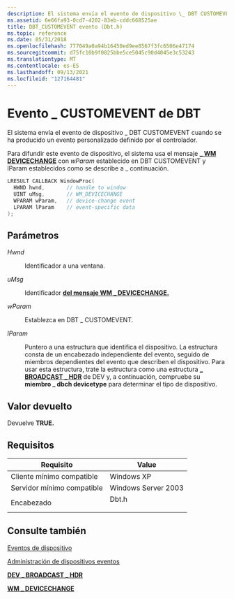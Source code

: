 ```yaml
---
description: El sistema envía el evento de dispositivo \_ DBT CUSTOMEVENT cuando se ha producido un evento personalizado definido por el controlador.
ms.assetid: 6e66fa93-0cd7-4202-83eb-cddc668525ae
title: DBT_CUSTOMEVENT evento (Dbt.h)
ms.topic: reference
ms.date: 05/31/2018
ms.openlocfilehash: 777049a0a94b16450ed9ee8567f3fc6506e47174
ms.sourcegitcommit: d75fc10b9f0825bbe5ce5045c90d4045e3c53243
ms.translationtype: MT
ms.contentlocale: es-ES
ms.lasthandoff: 09/13/2021
ms.locfileid: "127164481"
---
```

# <a name="dbt_customevent-event"></a>Evento \_ CUSTOMEVENT de DBT

El sistema envía el evento de dispositivo \_ DBT CUSTOMEVENT cuando se ha producido un evento personalizado definido por el controlador.

Para difundir este evento de dispositivo, el sistema usa el mensaje [**\_ WM DEVICECHANGE**](wm-devicechange.md) con *wParam* establecido en DBT CUSTOMEVENT y lParam establecidos como se describe a \_ continuación. 


```C++
LRESULT CALLBACK WindowProc(
  HWND hwnd,       // handle to window
  UINT uMsg,       // WM_DEVICECHANGE
  WPARAM wParam,   // device-change event
  LPARAM lParam    // event-specific data
);
```



## <a name="parameters"></a>Parámetros

<dl> <dt>

*Hwnd* 
</dt> <dd>

Identificador a una ventana.

</dd> <dt>

*uMsg* 
</dt> <dd>

Identificador [**del mensaje WM \_ DEVICECHANGE.**](wm-devicechange.md)

</dd> <dt>

*wParam* 
</dt> <dd>

Establezca en DBT \_ CUSTOMEVENT.

</dd> <dt>

*lParam* 
</dt> <dd>

Puntero a una estructura que identifica el dispositivo. La estructura consta de un encabezado independiente del evento, seguido de miembros dependientes del evento que describen el dispositivo. Para usar esta estructura, trate la estructura como una estructura [**\_ BROADCAST \_ HDR**](/windows/desktop/api/Dbt/ns-dbt-dev_broadcast_hdr) de DEV y, a continuación, compruebe su **miembro \_ dbch devicetype** para determinar el tipo de dispositivo.

</dd> </dl>

## <a name="return-value"></a>Valor devuelto

Devuelve **TRUE.**

## <a name="requirements"></a>Requisitos



| Requisito | Value |
|-------------------------------------|----------------------------------------------------------------------------------|
| Cliente mínimo compatible<br/> | Windows XP<br/>                                                            |
| Servidor mínimo compatible<br/> | Windows Server 2003<br/>                                                   |
| Encabezado<br/>                   | <dl> <dt>Dbt.h</dt> </dl> |



## <a name="see-also"></a>Consulte también

<dl> <dt>

[Eventos de dispositivo](device-events.md)
</dt> <dt>

[Administración de dispositivos eventos](device-management-events.md)
</dt> <dt>

[**DEV \_ BROADCAST \_ HDR**](/windows/desktop/api/Dbt/ns-dbt-dev_broadcast_hdr)
</dt> <dt>

[**WM \_ DEVICECHANGE**](wm-devicechange.md)
</dt> </dl>

 

 




